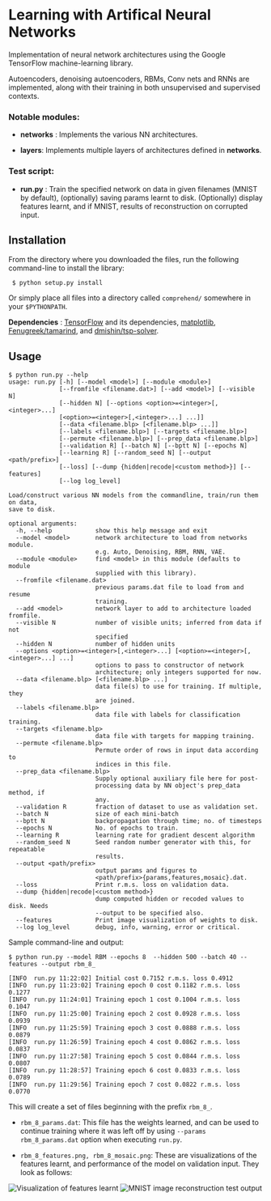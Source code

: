 Learning with Artifical Neural Networks
===================

Implementation of neural network architectures using the Google TensorFlow machine-learning library.

Autoencoders, denoising autoencoders, RBMs, Conv nets and RNNs are implemented, along with their training in both unsupervised and supervised contexts. 

### Notable modules:
- **networks** : Implements the various NN architectures. 

- **layers**: Implements multiple layers of architectures defined in **networks**.

### Test script:
- **run.py** : Train the specified network on data in given filenames (MNIST by default), (optionally) saving params learnt to disk. (Optionally) display features learnt, and if MNIST, results of reconstruction on corrupted input.

Installation
------------
From the directory where you downloaded the files, run the following command-line to install the library:

```
 $ python setup.py install
```

Or simply place all files into a directory called `comprehend/` somewhere in your `$PYTHONPATH`.

**Dependencies** : [TensorFlow](https://www.tensorflow.org/) and its dependencies, [matplotlib](http://matplotlib.org/),
[Fenugreek/tamarind](https://github.com/Fenugreek/tamarind), and [dmishin/tsp-solver](https://github.com/dmishin/tsp-solver).

Usage
---------------

```
$ python run.py --help
usage: run.py [-h] [--model <model>] [--module <module>]
              [--fromfile <filename.dat>] [--add <model>] [--visible N]
              [--hidden N] [--options <option>=<integer>[,<integer>...]
              [<option>=<integer>[,<integer>...] ...]]
              [--data <filename.blp> [<filename.blp> ...]]
              [--labels <filename.blp>] [--targets <filename.blp>]
              [--permute <filename.blp>] [--prep_data <filename.blp>]
              [--validation R] [--batch N] [--bptt N] [--epochs N]
              [--learning R] [--random_seed N] [--output <path/prefix>]
              [--loss] [--dump {hidden|recode|<custom method>}] [--features]
              [--log log_level]

Load/construct various NN models from the commandline, train/run them on data,
save to disk.

optional arguments:
  -h, --help            show this help message and exit
  --model <model>       network architecture to load from networks module.
                        e.g. Auto, Denoising, RBM, RNN, VAE.
  --module <module>     find <model> in this module (defaults to module
                        supplied with this library).
  --fromfile <filename.dat>
                        previous params.dat file to load from and resume
                        training.
  --add <model>         network layer to add to architecture loaded fromfile.
  --visible N           number of visible units; inferred from data if not
                        specified
  --hidden N            number of hidden units
  --options <option>=<integer>[,<integer>...] [<option>=<integer>[,<integer>...] ...]
                        options to pass to constructor of network
                        architecture; only integers supported for now.
  --data <filename.blp> [<filename.blp> ...]
                        data file(s) to use for training. If multiple, they
                        are joined.
  --labels <filename.blp>
                        data file with labels for classification training.
  --targets <filename.blp>
                        data file with targets for mapping training.
  --permute <filename.blp>
                        Permute order of rows in input data according to
                        indices in this file.
  --prep_data <filename.blp>
                        Supply optional auxiliary file here for post-
                        processing data by NN object's prep_data method, if
                        any.
  --validation R        fraction of dataset to use as validation set.
  --batch N             size of each mini-batch
  --bptt N              backpropagation through time; no. of timesteps
  --epochs N            No. of epochs to train.
  --learning R          learning rate for gradient descent algorithm
  --random_seed N       Seed random number generator with this, for repeatable
                        results.
  --output <path/prefix>
                        output params and figures to
                        <path/prefix>{params,features,mosaic}.dat.
  --loss                Print r.m.s. loss on validation data.
  --dump {hidden|recode|<custom method>}
                        dump computed hidden or recoded values to disk. Needs
                        --output to be specified also.
  --features            Print image visualization of weights to disk.
  --log log_level       debug, info, warning, error or critical.
```

Sample command-line and output:

```
$ python run.py --model RBM --epochs 8  --hidden 500 --batch 40 --features --output rbm_8_

[INFO  run.py 11:22:02] Initial cost 0.7152 r.m.s. loss 0.4912
[INFO  run.py 11:23:02] Training epoch 0 cost 0.1182 r.m.s. loss 0.1277
[INFO  run.py 11:24:01] Training epoch 1 cost 0.1004 r.m.s. loss 0.1047
[INFO  run.py 11:25:00] Training epoch 2 cost 0.0928 r.m.s. loss 0.0939
[INFO  run.py 11:25:59] Training epoch 3 cost 0.0888 r.m.s. loss 0.0879
[INFO  run.py 11:26:59] Training epoch 4 cost 0.0862 r.m.s. loss 0.0837
[INFO  run.py 11:27:58] Training epoch 5 cost 0.0844 r.m.s. loss 0.0807
[INFO  run.py 11:28:57] Training epoch 6 cost 0.0833 r.m.s. loss 0.0789
[INFO  run.py 11:29:56] Training epoch 7 cost 0.0822 r.m.s. loss 0.0770
```

This will create a set of files beginning with the prefix `rbm_8_`.

- `rbm_8_params.dat`:
This file has the weights learned, and can be used to continue training where it was left off by using `--params rbm_8_params.dat` option when executing `run.py`.

- `rbm_8_features.png, rbm_8_mosaic.png`:
These are visualizations of the features learnt, and performance of the model on validation input. They look as follows:

![Visualization of features learnt](http://www.subburam.org/files/features.png "Heatmap of node weights")
![MNIST image reconstruction test output](http://www.subburam.org/files/mosaic.png "Input (top half) output (bottom half) test")
